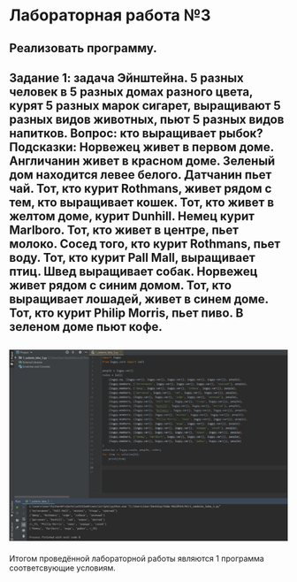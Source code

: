 Лабораторная работа №3
=========
Реализовать программу.
---------
Задание 1: задача Эйнштейна. 
5 разных человек в 5 разных домах разного цвета,
курят 5 разных марок сигарет, выращивают 5 разных видов животных,
пьют 5 разных видов напитков. Вопрос: кто выращивает рыбок?
             Подсказки:
Норвежец живет в первом доме. 
Англичанин живет в красном доме. 
Зеленый дом находится левее белого.
Датчанин пьет чай. Тот, кто курит Rothmans, живет рядом с тем, кто выращивает кошек. 
Тот, кто живет в желтом доме, курит Dunhill. Немец курит Marlboro. 
Тот, кто живет в центре, пьет молоко. 
Сосед того, кто курит Rothmans, пьет воду. 
Тот, кто курит Pall Mall, выращивает птиц. 
Швед выращивает собак. Норвежец живет рядом с синим домом. 
Тот, кто выращивает лошадей, живет в синем доме. 
Тот, кто курит Philip Morris, пьет пиво. В зеленом доме пьют кофе.
---------
![alt text](https://raw.githubusercontent.com/AisvaldZeld/3/master/3-1.jpg)
---------
Итогом проведённой лабораторной работы являются 1 программа соответсвующие условиям.
